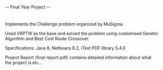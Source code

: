 -- Final Year Project --
#
Implements the Challenge problem organized by MuSigma.

Used VRPTW as the base and solved the problem using customised Genetic Algorithm 
and Best Cost Route Crossover.


Specifications: Java 8, Netbeans 8.2, iText PDF library 5.4.0


Project Report (final report.pdf) contains detailed information about what the project is etc...
